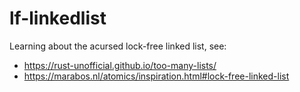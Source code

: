 # lf-linkedlist

Learning about the acursed lock-free linked list, see:
- https://rust-unofficial.github.io/too-many-lists/
- https://marabos.nl/atomics/inspiration.html#lock-free-linked-list
